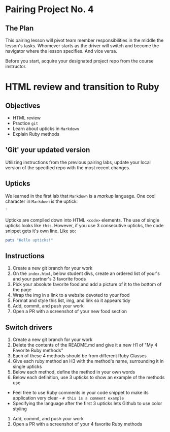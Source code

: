 # Pairing Project No. 4

## The Plan

This pairing lesson will pivot team member responsibilities in the middle the lesson's tasks. Whomever starts as the driver will switch and become the navigator where the lesson specifies. And vice versa.

Before you start, acquire your designated project repo from the course instructor.

# HTML review and transition to Ruby

## Objectives

* HTML review
* Practice `git`
* Learn about upticks in `Markdown`
* Explain Ruby methods

## 'Git' your updated version

Utilizing instructions from the previous pairing labs, update your local version of the specified repo with the most recent changes.

## Upticks

We learned in the first lab that `Markdown` is a *markup* language. One cool character in `Markdown` is the uptick:

```
`
```

Upticks are compiled down into HTML `<code>` elements. The use of single upticks looks like `this`. However, if you use 3 consecutive upticks, the code snippet gets it's own line. Like so:

```ruby
puts "Hello upticks!"
```

## Instructions

1. Create a new git branch for your work
1. On the `index.html`, below student divs, create an ordered list of your's and your partner's 3 favorite foods
1. Pick your absolute favorite food and add a picture of it to the bottom of the page
1. Wrap the img in a link to a website devoted to your food
1. Format and style this list, img, and link so it appears tidy
1. Add, commit, and push your work
1. Open a PR with a screenshot of your new food section

## Switch drivers

1. Create a new git branch for your work
1. Delete the contents of the README.md and give it a new H1 of "My 4 Favorite Ruby methods"
1. Each of these 4 methods should be from different Ruby Classes
1. Give each ruby method an H3 with the method's name, surrounding it in single upticks
1. Below each method, define the method in your own words
1. Below each definition, use 3 upticks to show an example of the methods use
  * Feel free to use Ruby comments in your code snippet to make its application very clear - `# this is a comment example`
  * Specifying the language after the first 3 upticks lets Github to use color styling
1. Add, commit, and push your work
1. Open a PR with a screenshot of your 4 favorite Ruby methods
